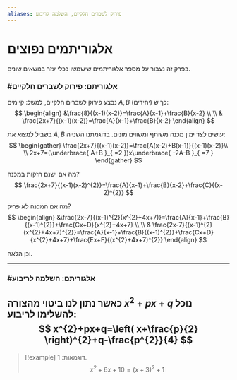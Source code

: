 ```yaml
---
aliases: פירוק לשברים חלקיים, השלמה לריבוע
---
```

# אלגוריתמים נפוצים

בפרק זה נעבור על מספר אלגוריתמים שישמשו ככלי עזר בנושאים שונים.
### #אלגוריתם: פירוק לשברים חלקיים
נבצע פירוק לשברים חלקיים, למשל:
קיימים $A,B$ (יחידים) כך ש:
$$
\begin{align}
&\frac{8}{(x-1)(x-2)}=\frac{A}{x-1}+\frac{B}{x-2} \\ \\
& \frac{2x+7}{(x-1)(x-2)}=\frac{A}{x-1}+\frac{B}{x-2}
\end{align}
$$

בשביל למצוא את $A,B$ עושים לצד ימין מכנה משותף ומשווים מונים. בדוגמתנו השנייה:
$$
\begin{gather}
\frac{2x+7}{(x-1)(x-2)}=\frac{A(x-2)+B(x-1)}{(x-1)(x-2)}\\
\\
2x+7=(\underbrace{ A+B }_{ =2 })x\underbrace{ -2A-B }_{ =7 }
\end{gather}
$$

מה אם ישנם חזקות במכנה?
$$
\frac{2x+7}{(x-1)(x-2)^{2}}=\frac{A}{x-1}+\frac{B}{x-2}+\frac{C}{(x-2)^{2}}
$$

מה אם המכנה לא פריק?
$$
\begin{align}
&\frac{2x-7}{(x-1)^{2}(x^{2}+4x+7)}=\frac{A}{x-1}+\frac{B}{(x-1)^{2}}+\frac{Cx+D}{x^{2}+4x+7}  \\ \\
& \frac{2x-7}{(x-1)^{2}(x^{2}+4x+7)^{2}}=\frac{A}{x-1}+\frac{B}{(x-1)^{2}}+\frac{Cx+D}{x^{2}+4x+7}+\frac{Ex+F}{(x^{2}+4x+7)^{2}}
\end{align}
$$

וכן הלאה.

---

### #אלגוריתם: השלמה לריבוע
כאשר נתון לנו ביטוי מהצורה $x^{2}+px+q$ נוכל **להשלימו לריבוע**:
$$
x^{2}+px+q=\left( x+\frac{p}{2} \right)^{2}+q-\frac{p^{2}}{4}
$$
---
>[!example] דוגמאות:
>1.
>	$$
>	x^{2}+6x+10=(x+3)^{2}+1
>	$$